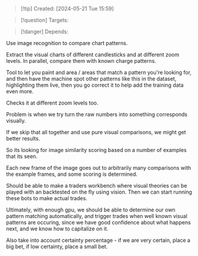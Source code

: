 
>[!tip] Created: [2024-05-21 Tue 15:59]

>[!question] Targets: 

>[!danger] Depends: 

Use image recognition to compare chart patterns.

Extract the visual charts of different candlesticks and at different zoom levels.
In parallel, compare them with known charge patterns.

Tool to let you paint and area / areas that match a pattern you're looking for, and then have the machine spot other patterns like this in the dataset, highlighting them live, then you go correct it to help add the training data even more.

Checks it at different zoom levels too.

Problem is when we try turn the raw numbers into something corresponds visually.

If we skip that all together and use pure visual comparisons, we might get better results.

So its looking for image similarity scoring based on a number of examples that its seen.

Each new frame of the image goes out to arbitrarily many comparisons with the example frames, and some scoring is determined.

Should be able to make a traders workbench where visual theories can be played with an backtested on the fly using vision.  Then we can start running these bots to make actual trades.

Ultimately, with enough gpu, we should be able to determine our own pattern matching automatically, and trigger trades when well known visual patterns are occuring, since we have good confidence about what happens next, and we know how to capitalize on it.

Also take into account certainty percentage - if we are very certain, place a big bet, if low certainty, place a small bet.